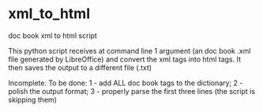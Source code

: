 # xml_to_html
doc book xml to html script

This python script receives at command line 1 argument (an doc book .xml file generated by LibreOffice) and convert
the xml tags into html tags.
It then saves the output to a different file (.txt)

Incomplete. 
To be done: 
1 - add ALL doc book tags to the dictionary; 
2 - polish the output format; 
3 - properly parse the first three lines (the script is skipping them)
